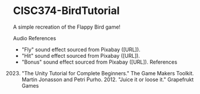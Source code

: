 # CISC374-BirdTutorial
A simple recreation of the Flappy Bird game!


Audio References
- "Fly" sound effect  sourced from Pixabay ([URL]).
- "Hit" sound effect sourced from Pixabay ([URL]).
- "Bonus" sound effect sourced from Pixabay ([URL]).
References
2023. "The Unity Tutorial for Complete Beginners." The Game Makers Toolkit.
Martin Jonasson and Petri Purho. 2012. "Juice it or loose it." Grapefrukt Games

